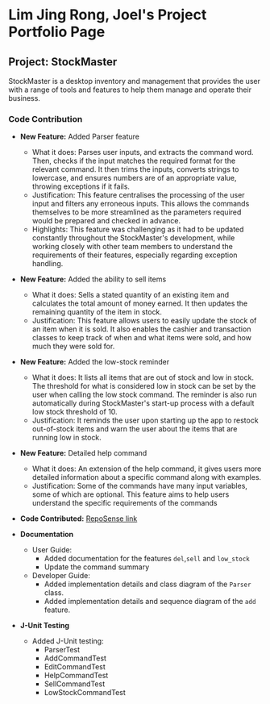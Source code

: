 # Lim Jing Rong, Joel's Project Portfolio Page


## Project: StockMaster

StockMaster is  a desktop inventory and management that provides the user with a range of tools and features to help them
manage and operate their business.


### Code Contribution

- **New Feature:** Added Parser feature
    - What it does: Parses user inputs, and extracts the command word. Then, checks
      if the input matches the required format for the relevant command. It then
      trims the inputs, converts strings to lowercase, and ensures numbers are of an
      appropriate value, throwing exceptions if it fails.
    - Justification: This feature centralises the processing of the user input and 
      filters any erroneous inputs. This allows the commands themselves to be more 
      streamlined as the parameters required would be prepared and checked in advance.
    - Highlights: This feature was challenging as it had to be updated constantly throughout
      the StockMaster's development, while working closely with other team members to
      understand the requirements of their features, especially regarding exception handling.


- **New Feature:** Added the ability to sell items
    - What it does: Sells a stated quantity of an existing item and calculates the total amount
      of money earned. It then updates the remaining quantity of the item in stock.
    - Justification: This feature allows users to easily update the stock of an item when it is
      sold. It also enables the cashier and transaction classes to keep track
      of when and what items were sold, and how much they were sold for.


- **New Feature:** Added the low-stock reminder
    - What it does: It lists all items that are out of stock and low in stock. The threshold 
      for what is considered low in stock can be set by the user when calling the low stock
      command. The reminder is also run automatically during StockMaster's start-up process
      with a default low stock threshold of 10.
    - Justification: It reminds the user upon starting up the app to restock out-of-stock items
      and warn the user about the items that are running low in stock.


- **New Feature:** Detailed help command
    - What it does: An extension of the help command, it gives users more detailed information about 
      a specific command along with examples.
    - Justification: Some of the commands have many input variables, some of which are optional. 
      This feature aims to help users understand the specific requirements of the commands


- **Code Contributed:** [RepoSense link](https://nus-cs2113-ay2324s2.github.io/tp-dashboard/?search=&sort=groupTitle&sortWithin=title&timeframe=commit&mergegroup=&groupSelect=groupByRepos&breakdown=true&checkedFileTypes=docs~functional-code~test-code~other&since=2024-02-23&tabOpen=true&tabType=authorship&tabAuthor=Joellimjr&tabRepo=AY2324S2-CS2113-T15-4%2Ftp%5Bmaster%5D&authorshipIsMergeGroup=false&authorshipFileTypes=docs~functional-code~test-code&authorshipIsBinaryFileTypeChecked=false&authorshipIsIgnoredFilesChecked=false)


- **Documentation**
    - User Guide:
        - Added  documentation for the features `del`,`sell` and `low_stock`
        - Update the command summary
    - Developer Guide:
        - Added implementation details and class diagram of the `Parser` class.
        - Added implementation details and sequence diagram of the `add` feature.


- **J-Unit Testing**
    - Added J-Unit testing:
        - ParserTest
        - AddCommandTest
        - EditCommandTest
        - HelpCommandTest
        - SellCommandTest
        - LowStockCommandTest
  